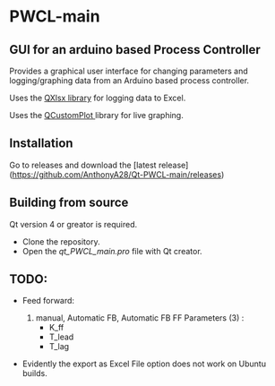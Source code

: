 # PWCL-main

## GUI for an arduino based Process Controller

Provides a graphical user interface for changing parameters and logging/graphing data from an Arduino based process controller. 

Uses the [QXlsx library](https://github.com/j2doll/QXlsx) for logging data to Excel. 

Uses the [ QCustomPlot ](http://www.qcustomplot.com/) library for live graphing. 



## Installation
  Go to releases and download the [latest release] (https://github.com/AnthonyA28/Qt-PWCL-main/releases)

## Building from source 

   Qt version 4 or greator is required.

  * Clone the repository. 
  * Open the *qt_PWCL_main.pro* file with Qt creator. 

## TODO:
* Feed forward: 
	1) manual, Automatic FB, Automatic FB FF
	Parameters (3) :
 		- K_ff
 		- T_lead
 		- T_lag

* Evidently the export as Excel File option does not work on Ubuntu builds. 
